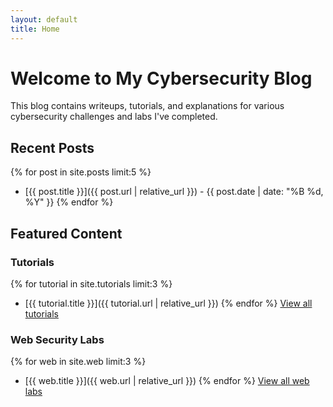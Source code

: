 ```yaml
---
layout: default
title: Home
---
```


# Welcome to My Cybersecurity Blog

This blog contains writeups, tutorials, and explanations for various cybersecurity challenges and labs I've completed.

## Recent Posts

{% for post in site.posts limit:5 %}
- [{{ post.title }}]({{ post.url | relative_url }}) - {{ post.date | date: "%B %d, %Y" }}
{% endfor %}

## Featured Content

### Tutorials
{% for tutorial in site.tutorials limit:3 %}
- [{{ tutorial.title }}]({{ tutorial.url | relative_url }})
{% endfor %}
[View all tutorials](/tutorials)

### Web Security Labs
{% for web in site.web limit:3 %}
- [{{ web.title }}]({{ web.url | relative_url }})
{% endfor %}
[View all web labs](/web)
